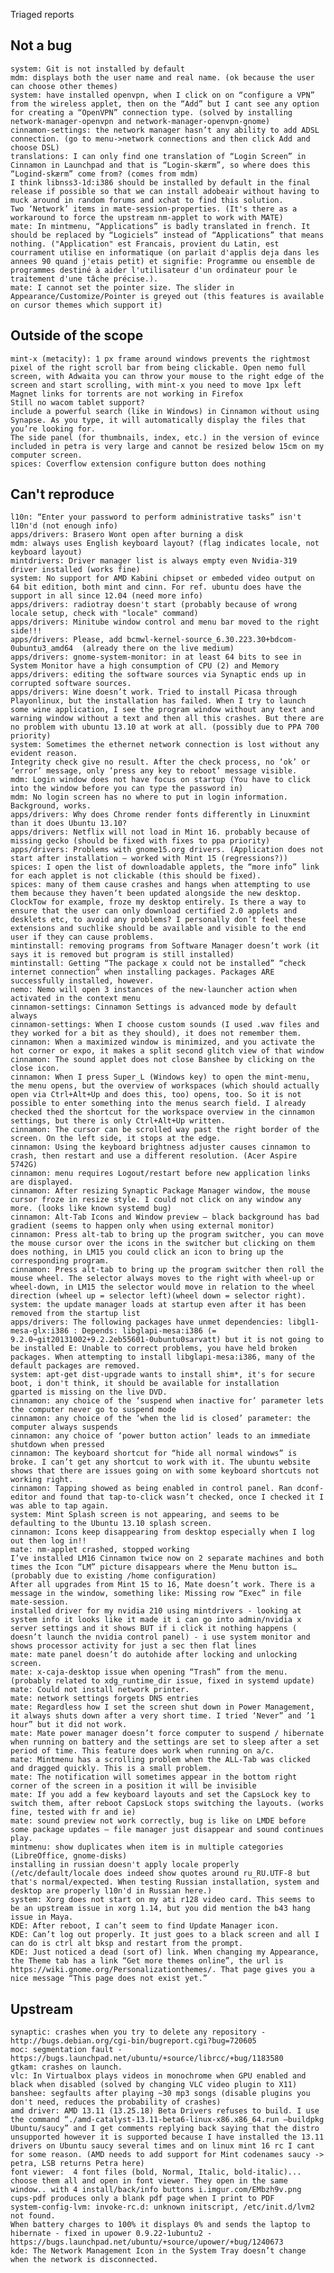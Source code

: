 Triaged reports

Not a bug 
---------
	system: Git is not installed by default
	mdm: displays both the user name and real name. (ok because the user can choose other themes)
	system: have installed openvpn, when I click on on “configure a VPN” from the wireless applet, then on the “Add” but I cant see any option for creating a “OpenVPN” connection type. (solved by installing network-manager-openvpn and network-manager-openvpn-gnome)
	cinnamon-settings: the network manager hasn’t any ability to add ADSL connection. (go to menu->network connections and then click Add and choose DSL) 
	translations: I can only find one translation of “Login Screen” in Cinnamon in Launchpad and that is “Login-skærm”, so where does this “Logind-skærm” come from? (comes from mdm)
	I think libnss3-1d:i386 should be installed by default in the final release if possible so that we can install adobeair without having to muck around in random forums and xchat to find this solution. 
	Two ‘Network’ items in mate-session-properties. (It's there as a workaround to force the upstream nm-applet to work with MATE)
	mate: In mintmenu, “Applications” is badly translated in french. It should be replaced by “Logiciels” instead of “Applications” that means nothing. ("Application" est Francais, provient du Latin, est courrament utilise en informatique (on parlait d'applis deja dans les annees 90 quand j'etais petit) et signifie: Programme ou ensemble de programmes destiné à aider l'utilisateur d'un ordinateur pour le traitement d'une tâche précise.). 
	mate: I cannot set the pointer size. The slider in Appearance/Customize/Pointer is greyed out (this features is available on cursor themes which support it)

Outside of the scope
--------------------
	mint-x (metacity): 1 px frame around windows prevents the rightmost pixel of the right scroll bar from being clickable. Open nemo full screen, with Adwaita you can throw your mouse to the right edge of the screen and start scrolling, with mint-x you need to move 1px left
	Magnet links for torrents are not working in Firefox
	Still no wacom tablet support?
	include a powerful search (like in Windows) in Cinnamon without using Synapse. As you type, it will automatically display the files that you’re looking for.	
	The side panel (for thumbnails, index, etc.) in the version of evince included in petra is very large and cannot be resized below 15cm on my computer screen.
	spices: Coverflow extension configure button does nothing

Can't reproduce
---------------------------------
	l10n: “Enter your password to perform administrative tasks” isn't l10n'd (not enough info)
	apps/drivers: Brasero Wont open after burning a disk
	mdm: always uses English keyboard layout? (flag indicates locale, not keyboard layout)
	mintdrivers: Driver manager list is always empty even Nvidia-319 driver installed (works fine)				
	system: No support for AMD Kabini chipset or embeded video output on 64 bit edition, both mint and cinn. For ref. ubuntu does have the support in all since 12.04 (need more info)
    apps/drivers: radiotray doesn't start (probably because of wrong locale setup, check with "locale" command)
	apps/drivers: Minitube window control and menu bar moved to the right side!!!	
	apps/drivers: Please, add bcmwl-kernel-source_6.30.223.30+bdcom-0ubuntu3_amd64	(already there on the live medium)
	apps/drivers: gnome-system-monitor: in at least 64 bits to see in System Monitor have a high consumption of CPU (2) and Memory
	apps/drivers: editing the software sources via Synaptic ends up in corrupted software sources.	
	apps/drivers: Wine doesn’t work. Tried to install Picasa through Playonlinux, but the installation has failed. When I try to launch some wine application, I see the program window without any text and warning window without a text and then all this crashes. But there are no problem with ubuntu 13.10 at work at all. (possibly due to PPA 700 priority)
	system: Sometimes the ethernet network connection is lost without any evident reason.		
	Integrity check give no result. After the check process, no ‘ok’ or ‘error’ message, only ‘press any key to reboot’ message visible.
	mdm: Login window does not have focus on startup (You have to click into the window before you can type the password in)	
	mdm: No login screen has no where to put in login information. Background, works.
	apps/drivers: Why does Chrome render fonts differently in Linuxmint than it does Ubuntu 13.10?
	apps/drivers: Netflix will not load in Mint 16. probably because of missing gecko (should be fixed with fixes to ppa priority)
	apps/drivers: Problems with gnome15.org drivers. (Application does not start after installation – worked with Mint 15 (regressions?))	
	spices: I open the list of downloadable applets, the “more info” link for each applet is not clickable (this should be fixed).	
	spices: many of them cause crashes and hangs when attempting to use them because they haven’t been updated alongside the new desktop. ClockTow for example, froze my desktop entirely. Is there a way to ensure that the user can only download certified 2.0 applets and desklets etc, to avoid any problems? I personally don’t feel these extensions and suchlike should be available and visible to the end user if they can cause problems.
	mintinstall: removing programs from Software Manager doesn’t work (it says it is removed but program is still installed)
	mintinstall: Getting “The package x could not be installed” “check internet connection” when installing packages. Packages ARE successfully installed, however.	
	nemo: Nemo will open 3 instances of the new-launcher action when activated in the context menu	
	cinnamon-settings: Cinnamon Settings is advanced mode by default always
	cinnamon-settings: When I choose custom sounds (I used .wav files and they worked for a bit as they should), it does not remember them.
    cinnamon: When a maximized window is minimized, and you activate the hot corner or expo, it makes a split second glitch view of that window
	cinnamon: The sound applet does not close Banshee by clicking on the close icon.	
	cinnamon: When I press Super_L (Windows key) to open the mint-menu, the menu opens, but the overview of workspaces (which should actually open via Ctrl+Alt+Up and does this, too) opens, too. So it is not possible to enter something into the menus search field. I already checked thed the shortcut for the workspace overview in the cinnamon settings, but there is only Ctrl+Alt+Up written.	
	cinnamon: The cursor can be scrolled way past the right border of the screen. On the left side, it stops at the edge.
	cinnamon: Using the keyboard brightness adjuster causes cinnamon to crash, then restart and use a different resolution. (Acer Aspire 5742G)
	cinnamon: menu requires Logout/restart before new application links are displayed.
	cinnamon: After resizing Synaptic Package Manager window, the mouse cursor froze in resize style. I could not click on any window any more. (looks like known systemd bug)
	cinnamon: Alt-Tab Icons and Window preview – black background has bad gradient (seems to happen only when using external monitor)
	cinnamon: Press alt-tab to bring up the program switcher, you can move the mouse cursor over the icons in the switcher but clicking on them does nothing, in LM15 you could click an icon to bring up the corresponding program.
	cinnamon: Press alt-tab to bring up the program switcher then roll the mouse wheel. The selector always moves to the right with wheel-up or wheel-down, in LM15 the selector would move in relation to the wheel direction (wheel up = selector left)(wheel down = selector right).
	system: the update manager loads at startup even after it has been removed from the startup list 
	apps/drivers: The following packages have unmet dependencies: libgl1-mesa-glx:i386 : Depends: libglapi-mesa:i386 (= 9.2.0~git20131002+9.2.2eb55601-0ubuntu0sarvatt) but it is not going to be installed E: Unable to correct problems, you have held broken packages. When attempting to install libglapi-mesa:i386, many of the default packages are removed.	
	system: apt-get dist-upgrade wants to install shim*, it's for secure boot, i don't think, it should be available for installation
	gparted is missing on the live DVD.
	cinnamon: any choice of the ‘suspend when inactive for’ parameter lets the computer never go to suspend mode
	cinnamon: any choice of the ‘when the lid is closed’ parameter: the computer always suspends
	cinnamon: any choice of ‘power button action’ leads to an immediate shutdown when pressed
	cinnamon: The keyboard shortcut for “hide all normal windows” is broke. I can’t get any shortcut to work with it. The ubuntu website shows that there are issues going on with some keyboard shortcuts not working right. 
	cinnamon: Tapping showed as being enabled in control panel. Ran dconf-editor and found that tap-to-click wasn’t checked, once I checked it I was able to tap again.	
	system: Mint Splash screen is not appearing, and seems to be defaulting to the Ubuntu 13.10 splash screen.
	cinnamon: Icons keep disappearing from desktop especially when I log out then log in!!		
	mate: nm-applet crashed, stopped working
	I’ve installed LM16 Cinnamon twice now on 2 separate machines and both times the Icon “LM” picture disappears where the Menu button is… (probably due to existing /home configuration)
	After all upgrades from Mint 15 to 16, Mate doesn’t work. There is a message in the window, something like: Missing row “Exec” in file mate-session.
	installed driver for my nvidia 210 using mintdrivers - looking at system info it looks like it made it i can go into admin/nvidia x server settings and it shows BUT if i click it nothing happens ( doesn’t launch the nvidia control panel) - i use system monitor and shows processor activity for just a sec then flat lines
	mate: mate panel doesn’t do autohide after locking and unlocking screen.
	mate: x-caja-desktop issue when opening “Trash” from the menu. (probably related to xdg_runtime_dir issue, fixed in systemd update)
	mate: Could not install network printer.
	mate: network settings forgets DNS entries
	mate: Regardless how I set the screen shut down in Power Management, it always shuts down after a very short time. I tried ‘Never” and ’1 hour” but it did not work.
	mate: Mate power manager doesn’t force computer to suspend / hibernate when running on battery and the settings are set to sleep after a set period of time. This feature does work when running on a/c.
	mate: Mintmenu has a scrolling problem when the ALL-Tab was clicked and dragged quickly. This is a small problem.	
	mate: The notification will sometimes appear in the bottom right corner of the screen in a position it will be invisible
	mate: If you add a few keyboard layouts and set the CapsLock key to switch them, after reboot CapsLock stops switching the layouts.	(works fine, tested with fr and ie)
	mate: sound preview not work correctly, bug is like on LMDE before some package updates – file manager just disappear and sound continues play.
	mintmenu: show duplicates when item is in multiple categories (LibreOffice, gnome-disks)	
	installing in russian doesn't apply locale properly (/etc/default/locale does indeed show quotes around ru_RU.UTF-8 but that's normal/expected. When testing Russian installation, system and desktop are properly l10n'd in Russian here.)
	system:	Xorg does not start on my ati r128 video card. This seems to be an upstream issue in xorg 1.14, but you did mention the b43 hang issue in Maya.
	KDE: After reboot, I can’t seem to find Update Manager icon.
	KDE: Can’t log out properly. It just goes to a black screen and all I can do is ctrl alt bksp and restart from the prompt.
	KDE: Just noticed a dead (sort of) link. When changing my Appearance, the Theme tab has a link “Get more themes online”, the url is https://wiki.gnome.org/Personalizationthemes/. That page gives you a nice message “This page does not exist yet.”

Upstream
--------
	synaptic: crashes when you try to delete any repository - http://bugs.debian.org/cgi-bin/bugreport.cgi?bug=720605
	moc: segmentation fault - https://bugs.launchpad.net/ubuntu/+source/librcc/+bug/1183580
	gtkam: crashes on launch.
	vlc: In Virtualbox plays videos in monochrome when GPU enabled and black when disabled (solved by changing VLC video plugin to X11)
	banshee: segfaults after playing ~30 mp3 songs (disable plugins you don't need, reduces the probability of crashes)
	amd driver: AMD 13.11 (13.25.18) Beta Drivers refuses to build. I use the command “./amd-catalyst-13.11-beta6-linux-x86.x86_64.run –buildpkg Ubuntu/saucy” and I get comments replying back saying that the distro unsupported however it is supported because I have installed the 13.11 drivers on Ubuntu saucy several times and on linux mint 16 rc I cant for some reason.	(AMD needs to add support for Mint codenames saucy -> petra, LSB returns Petra here)
	font viewer:  4 font files (bold, Normal, Italic, bold-italic)...  choose them all and open in font viewer. They open in the same window.. with 4 install/back/info buttons i.imgur.com/EMbzh9v.png
	cups-pdf produces only a blank pdf page when I print to PDF
	system-config-lvm: invoke-rc.d: unknown initscript, /etc/init.d/lvm2 not found.	
	When battery charges to 100% it displays 0% and sends the laptop to hibernate - fixed in upower 0.9.22-1ubuntu2 - https://bugs.launchpad.net/ubuntu/+source/upower/+bug/1240673
	kde: The Network Management Icon in the System Tray doesn’t change when the network is disconnected.